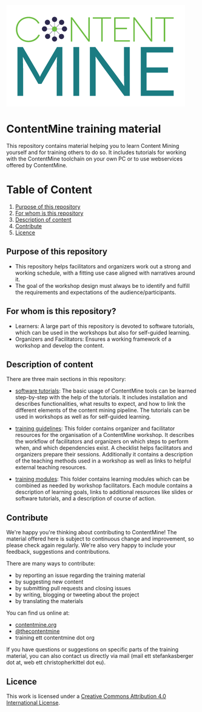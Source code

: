 ![ContentMine logo](https://github.com/ContentMine/assets/blob/master/png/Content_mine(small).png)


# ContentMine training material

This repository contains material helping you to learn Content Mining yourself and for training others to do so. It includes tutorials for working with the ContentMine toolchain on your own PC or to use webservices offered by ContentMine.


# Table of Content

1. [Purpose of this repository](#purpose-of-this-repository)
1. [For whom is this repository](#for-whom-is-this-repository)
1. [Description of content](#description-of-content)
1. [Contribute](#contribute)
1. [Licence](#licence)

## Purpose of this repository

* This repository helps facilitators and organizers work out a strong and working schedule, with a fitting use case aligned with narratives around it.
* The goal of the workshop design must always be to identify and fulfill the requirements and expectations of the audience/participants.


## For whom is this repository?

* Learners: A large part of this repository is devoted to software tutorials, which can be used in the workshops but also for self-guided learning.
* Organizers and Facilitators: Ensures a working framework of a workshop and develop the content.


## Description of content

There are three main sections in this repository:

* [software tutorials](software-tutorials): The basic usage of ContentMine tools can be learned step-by-step with the help of the tutorials. It includes installation and describes functionalities, what results to expect, and how to link the different elements of the content mining pipeline. The tutorials can be used in workshops as well as for self-guided learning.

* [training guidelines](training-guidelines): This folder contains organizer and facilitator resources for the organisation of a ContentMine workshop. It describes the workflow of facilitators and organizers on which steps to perform when, and which dependencies exist. A checklist helps facilitators and organizers prepare their sessions. Additionally it contains a description of the teaching methods used in a workshop as well as links to helpful external teaching resources.

* [training modules](training-modules): This folder contains learning modules which can be combined as needed by workshop facilitators.
Each module contains a description of learning goals, links to additional resources like slides or software tutorials, and a description of course of action.

## Contribute

We're happy you're thinking about contributing to ContentMine! The material offered here is subject to continuous change and improvement, so please check again regularly. We're also very happy to include your feedback, suggestions and contributions.

There are many ways to contribute:
- by reporting an issue regarding the training material
- by suggesting new content
- by submitting pull requests and closing issues
- by writing, blogging or tweeting about the project
- by translating the materials

You can find us online at:
- [contentmine.org](http://contentmine.org)
- [@thecontentmine](http://twitter.com/thecontentmine)
- training ett contentmine dot org

If you have questions or suggestions on specific parts of the training material, you can also contact us directly via mail (mail ett stefankasberger dot at, web ett christopherkittel dot eu).

## Licence

This work is licensed under a [Creative Commons Attribution 4.0 International License](http://creativecommons.org/licenses/by/4.0/). 
